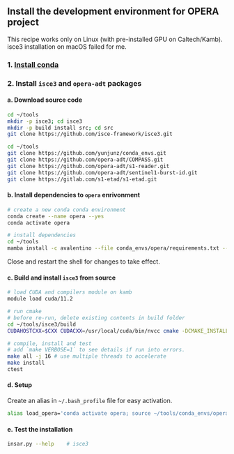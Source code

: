 ## Install the development environment for OPERA project

This recipe works only on Linux (with pre-installed GPU on Caltech/Kamb). isce3 installation on macOS failed for me.

### 1. [Install conda](../README.md#1-install-conda)

### 2. Install `isce3` and `opera-adt` packages

#### a. Download source code

```bash
cd ~/tools
mkdir -p isce3; cd isce3
mkdir -p build install src; cd src
git clone https://github.com/isce-framework/isce3.git

cd ~/tools
git clone https://github.com/yunjunz/conda_envs.git
git clone https://github.com/opera-adt/COMPASS.git
git clone https://github.com/opera-adt/s1-reader.git
git clone https://github.com/opera-adt/sentinel1-burst-id.git
git clone https://gitlab.com/s1-etad/s1-etad.git
```

#### b. Install dependencies to `opera` enrivonment

```bash
# create a new conda conda environment
conda create --name opera --yes
conda activate opera

# install dependencies
cd ~/tools
mamba install -c avalentino --file conda_envs/opera/requirements.txt --file s1-reader/requirements.txt --file COMPASS/requirements.txt
```

Close and restart the shell for changes to take effect.

#### c. Build and install `isce3` from source

```bash
# load CUDA and compilers module on kamb
module load cuda/11.2

# run cmake
# before re-run, delete existing contents in build folder
cd ~/tools/isce3/build
CUDAHOSTCXX=$CXX CUDACXX=/usr/local/cuda/bin/nvcc cmake -DCMAKE_INSTALL_PREFIX=../install ../src/isce3/ -DWITH_CUDA=ON

# compile, install and test
# add `make VERBOSE=1` to see details if run into errors.
make all -j 16 # use multiple threads to accelerate
make install
ctest
```

#### d. Setup

Create an alias in `~/.bash_profile` file for easy activation.

```bash
alias load_opera='conda activate opera; source ~/tools/conda_envs/opera/config.rc'
```

#### e. Test the installation

```bash
insar.py --help    # isce3
```
